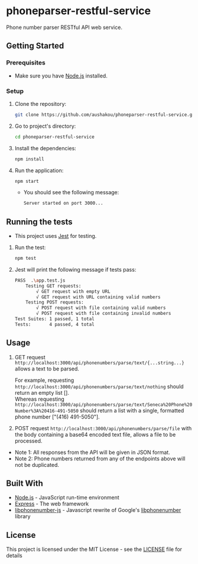 # phoneparser-restful-service

Phone number parser RESTful API web service.

## Getting Started

### Prerequisites

* Make sure you have [Node.js](https://nodejs.org/en/) installed.

### Setup

1. Clone the repository:
    ```bash
    git clone https://github.com/aushakou/phoneparser-restful-service.git
    ```

2. Go to project's directory:
    ```bash
    cd phoneparser-restful-service
    ```

3. Install the dependencies:
    ```bash
    npm install
    ```

4. Run the application:
    ```bash
    npm start
    ```
    * You should see the following message:
        ```bash
        Server started on port 3000...
        ```

## Running the tests

* This project uses [Jest](https://facebook.github.io/jest/) for testing.

1. Run the test:
    ```bash
    npm test
    ```
2. Jest will print the following message if tests pass:
    ```bash
    PASS  .\app.test.js
        Testing GET requests:
            √ GET request with empty URL
            √ GET request with URL containing valid numbers
        Testing POST requests:
            √ POST request with file containing valid numbers
            √ POST request with file containing invalid numbers
    Test Suites: 1 passed, 1 total
    Tests:       4 passed, 4 total        
    ```

## Usage

1. GET request `http://localhost:3000/api/phonenumbers/parse/text/{...string...}` allows a text to be parsed.

    For example, requesting `http://localhost:3000/api/phonenumbers/parse/text/nothing` should return an empty list [].      
    Whereas requesting `http://localhost:3000/api/phonenumbers/parse/text/Seneca%20Phone%20Number%3A%20416-491-5050` should return a list with a single, formatted phone number ["(416) 491-5050"].

2. POST request `http://localhost:3000/api/phonenumbers/parse/file` with the body containing a base64 encoded text file, allows a file to be processed.

* Note 1: All responses from the API will be given in JSON format.     
* Note 2: Phone numbers returned from any of the endpoints above will not be duplicated.

## Built With

* [Node.js](https://nodejs.org/en/) - JavaScript run-time environment
* [Express](https://expressjs.com/) - The web framework
* [libphonenumber-js](https://github.com/catamphetamine/libphonenumber-js) - Javascript rewrite of Google's [libphonenumber](https://github.com/googlei18n/libphonenumber) library

## License

This project is licensed under the MIT License - see the [LICENSE](LICENSE) file for details
